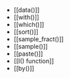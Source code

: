 - [[data()]]
- [[with()]]
- [[which()]]
- [[sort()]]
- [[sample_fract()]]
- [[sample()]]
- [[paste()]]
- [[I() function]]
- [[by()]]